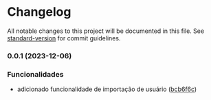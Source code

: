 # Changelog

All notable changes to this project will be documented in this file. See [standard-version](https://github.com/conventional-changelog/standard-version) for commit guidelines.

### 0.0.1 (2023-12-06)


### Funcionalidades

* adicionado funcionalidade de importação de usuário ([bcb6f6c](https://github.com/natanaeldeveloper/automatic-changelog/commit/bcb6f6c7b22c45c0b4d06e124989bb5ab2d40e7a))
